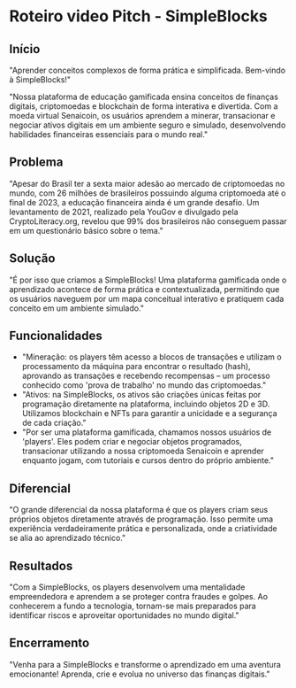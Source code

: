 <h1>Roteiro video Pitch - SimpleBlocks</h1>
<h2>Início</h2>
<p>"Aprender conceitos complexos de forma prática e simplificada. Bem-vindo à SimpleBlocks!"</p>
<p>"Nossa plataforma de educação gamificada ensina conceitos de finanças digitais, criptomoedas e blockchain de forma interativa e divertida. Com a moeda virtual Senaicoin, os usuários aprendem a minerar, transacionar e negociar ativos digitais em um ambiente seguro e simulado, desenvolvendo habilidades financeiras essenciais para o mundo real."</p>
<h2>Problema</h2>
<p>"Apesar do Brasil ter a sexta maior adesão ao mercado de criptomoedas no mundo, com 26 milhões de brasileiros possuindo alguma criptomoeda até o final de 2023, a educação financeira ainda é um grande desafio. Um levantamento de 2021, realizado pela YouGov e divulgado pela CryptoLiteracy.org, revelou que 99% dos brasileiros não conseguem passar em um questionário básico sobre o tema."</p>
<h2>Solução</h2>
<p>"É por isso que criamos a SimpleBlocks! Uma plataforma gamificada onde o aprendizado acontece de forma prática e contextualizada, permitindo que os usuários naveguem por um mapa conceitual interativo e pratiquem cada conceito em um ambiente simulado."</p>
<h2>Funcionalidades</h2>
<ul>
  <li>"Mineração: os players têm acesso a blocos de transações e utilizam o processamento da máquina para encontrar o resultado (hash), aprovando as transações e recebendo recompensas – um processo conhecido como 'prova de trabalho' no mundo das criptomoedas."</li>
  <li>"Ativos: na SimpleBlocks, os ativos são criações únicas feitas por programação diretamente na plataforma, incluindo objetos 2D e 3D. Utilizamos blockchain e NFTs para garantir a unicidade e a segurança de cada criação."</li>
  <li>"Por ser uma plataforma gamificada, chamamos nossos usuários de 'players'. Eles podem criar e negociar objetos programados, transacionar utilizando a nossa criptomoeda Senaicoin e aprender enquanto jogam, com tutoriais e cursos dentro do próprio ambiente."</li>
</ul>
<h2>Diferencial</h2>
<p>"O grande diferencial da nossa plataforma é que os players criam seus próprios objetos diretamente através de programação. Isso permite uma experiência verdadeiramente prática e personalizada, onde a criatividade se alia ao aprendizado técnico."</p>
<h2>Resultados</h2>
<p>"Com a SimpleBlocks, os players desenvolvem uma mentalidade empreendedora e aprendem a se proteger contra fraudes e golpes. Ao conhecerem a fundo a tecnologia, tornam-se mais preparados para identificar riscos e aproveitar oportunidades no mundo digital."</p>
<h2>Encerramento</h2>
<p>"Venha para a SimpleBlocks e transforme o aprendizado em uma aventura emocionante! Aprenda, crie e evolua no universo das finanças digitais."</p>
